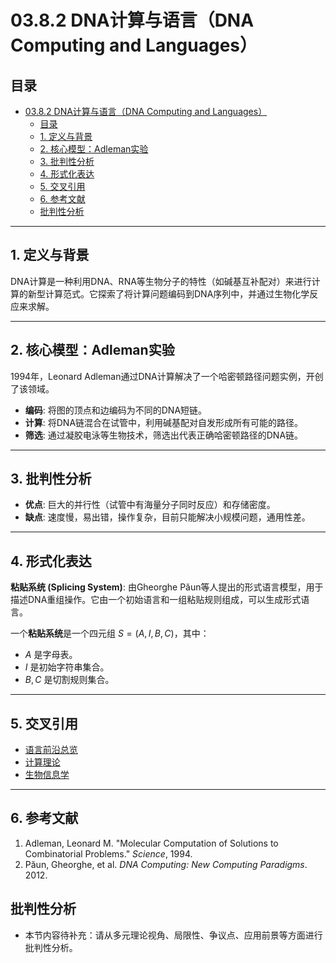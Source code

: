 # 03.8.2 DNA计算与语言（DNA Computing and Languages）

## 目录

- [03.8.2 DNA计算与语言（DNA Computing and Languages）](#0382-dna计算与语言dna-computing-and-languages)
  - [目录](#目录)
  - [1. 定义与背景](#1-定义与背景)
  - [2. 核心模型：Adleman实验](#2-核心模型adleman实验)
  - [3. 批判性分析](#3-批判性分析)
  - [4. 形式化表达](#4-形式化表达)
  - [5. 交叉引用](#5-交叉引用)
  - [6. 参考文献](#6-参考文献)
  - [批判性分析](#批判性分析)

---

## 1. 定义与背景

DNA计算是一种利用DNA、RNA等生物分子的特性（如碱基互补配对）来进行计算的新型计算范式。它探索了将计算问题编码到DNA序列中，并通过生物化学反应来求解。

---

## 2. 核心模型：Adleman实验

1994年，Leonard Adleman通过DNA计算解决了一个哈密顿路径问题实例，开创了该领域。

- **编码**: 将图的顶点和边编码为不同的DNA短链。
- **计算**: 将DNA链混合在试管中，利用碱基配对自发形成所有可能的路径。
- **筛选**: 通过凝胶电泳等生物技术，筛选出代表正确哈密顿路径的DNA链。

---

## 3. 批判性分析

- **优点**: 巨大的并行性（试管中有海量分子同时反应）和存储密度。
- **缺点**: 速度慢，易出错，操作复杂，目前只能解决小规模问题，通用性差。

---

## 4. 形式化表达

**粘贴系统 (Splicing System)**: 由Gheorghe Păun等人提出的形式语言模型，用于描述DNA重组操作。它由一个初始语言和一组粘贴规则组成，可以生成形式语言。

一个**粘贴系统**是一个四元组 $S = (A, I, B, C)$，其中：

- $A$ 是字母表。
- $I$ 是初始字符串集合。
- $B, C$ 是切割规则集合。

---

## 5. 交叉引用

- [语言前沿总览](README.md)
- [计算理论](README.md)
- [生物信息学](../03.7_Language_Applications/03.7.3_Bioinformatics.md)

---

## 6. 参考文献

1. Adleman, Leonard M. "Molecular Computation of Solutions to Combinatorial Problems." *Science*, 1994.
2. Păun, Gheorghe, et al. *DNA Computing: New Computing Paradigms*. 2012.

## 批判性分析

- 本节内容待补充：请从多元理论视角、局限性、争议点、应用前景等方面进行批判性分析。
